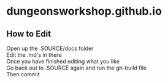 # dungeonsworkshop.github.io

## How to Edit

Open up the .SOURCE/docs folder  
Edit the .md's in there  
Once you have finished editing what you like  
Go back out to .SOURCE again and run the gh-build file  
Then commit  